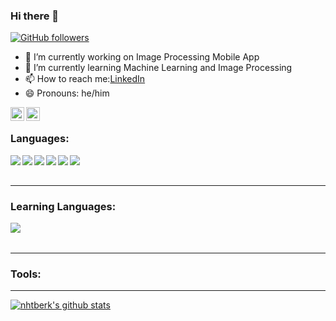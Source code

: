 ### Hi there 👋

[![GitHub followers](https://img.shields.io/github/followers/nhtberk.svg?style=social&label=Follow&maxAge=2592000)](https://github.com/nhtberk?tab=followers)

- 🔭 I’m currently working on Image Processing Mobile App
- 🌱 I’m currently learning Machine Learning and Image Processing
- 📫 How to reach me:[LinkedIn](https://www.linkedin.com/in/nhtberk/)
- 😄 Pronouns: he/him


[<img align="left" alt="nhtberk | LinkedIn" width="22px" src="https://cdn.jsdelivr.net/npm/simple-icons@v3/icons/linkedin.svg" />][linkedin]
[<img align="left" alt="nhtberk | Instagram" width="22px" src="https://cdn.jsdelivr.net/npm/simple-icons@v3/icons/instagram.svg" />][instagram]

<br />

### Languages:
<img align="left" src="https://img.icons8.com/color/48/000000/html-5--v1.png"/>
<img align="left" src="https://img.icons8.com/color/48/000000/css3.png"/>
<img align="left" src="https://img.icons8.com/color/48/000000/python--v1.png"/>
<img align="left" src="https://img.icons8.com/officel/16/000000/php-logo.png"/>
<img align="left" src="https://img.icons8.com/fluency/48/000000/laravel.png"/>
<img align="left" src="https://img.icons8.com/color/48/000000/java-coffee-cup-logo--v1.png"/>


<br />
<br />

---

### Learning Languages:
<img align="left" src="https://img.icons8.com/office/16/000000/react.png"/>



<br />
<br />

---

### Tools:



---

[![nhtberk's github stats](https://github-readme-stats.vercel.app/api?username=nhtberk&theme=blue-green)](https://github.com/anuraghazra/github-readme-stats)









[instagram]: https://instagram.com/nhtberk
[linkedin]: https://linkedin.com/in/nhtberk
